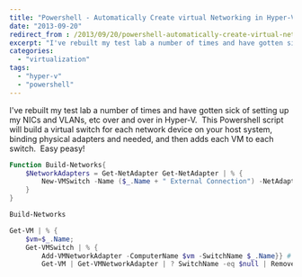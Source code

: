```yaml
---
title: "Powershell - Automatically Create virtual Networking in Hyper-V"
date: "2013-09-20"
redirect_from : /2013/09/20/powershell-automatically-create-virtual-networking-in-hyper-v
excerpt: "I've rebuilt my test lab a number of times and have gotten sick of setting up my NICs and VLANs, etc over and over in Hyper-V.  This Powershell script will build a virtual switch for each network device on your host system, binding physical adapters and needed, and then adds each VM to each switch.  Easy peasy!" 
categories: 
  - "virtualization"
tags: 
  - "hyper-v"
  - "powershell"
---
```


I've rebuilt my test lab a number of times and have gotten sick of setting up my NICs and VLANs, etc over and over in Hyper-V.  This Powershell script will build a virtual switch for each network device on your host system, binding physical adapters and needed, and then adds each VM to each switch.  Easy peasy!

```powershell
Function Build-Networks{ 
    $NetworkAdapters = Get-NetAdapter Get-NetAdapter | % {
        New-VMSwitch -Name ($_.Name + " External Connection") -NetAdapterInterfaceDescription $_.InterfaceDescription
    } 
}

Build-Networks

Get-VM | % {
    $vm=$_.Name; 
    Get-VMSwitch | % {
        Add-VMNetworkAdapter -ComputerName $vm -SwitchName $_.Name}} # add one nic per switch 
        Get-VM | Get-VMNetworkAdapter | ? SwitchName -eq $null | Remove-VMNetworkAdapter # remove null nic
```